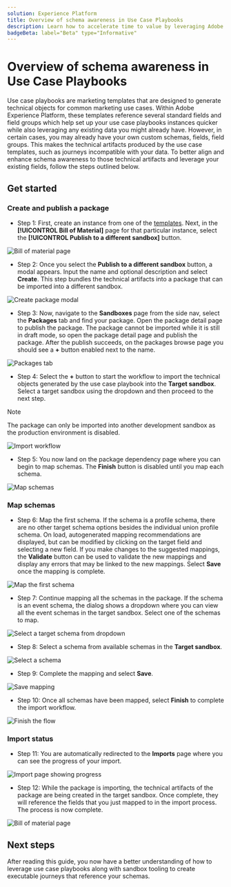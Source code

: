 ```yaml
---
solution: Experience Platform
title: Overview of schema awareness in Use Case Playbooks
description: Learn how to accelerate time to value by leveraging Adobe standard fields and field groups
badgeBeta: label="Beta" type="Informative"
---
```


# Overview of schema awareness in Use Case Playbooks

Use case playbooks are marketing templates that are designed to generate technical objects for common marketing use cases. Within Adobe Experience Platform, these templates reference several standard fields and field groups which help set up your use case playbooks instances quicker while also leveraging any existing data you might already have. However, in certain cases, you may already have your own custom schemas, fields, field groups. This makes the technical artifacts produced by the use case templates, such as journeys incompatible with your data. To better align and enhance schema awareness to those technical artifacts and leverage your existing fields, follow the steps outlined below.

## Get started

### Create and publish a package

* Step 1: First, create an instance from one of the [templates](../playbooks/create-share-reuse.md). Next, in the **[!UICONTROL Bill of Material]** page for that particular instance, select the **[!UICONTROL Publish to a different sandbox]** button.

![Bill of material page](/help/use-case-playbooks/assets/playbooks/data-awareness/bill-of-material.png)

* Step 2: Once you select the **Publish to a different sandbox** button, a modal appears. Input the name and optional description and select **Create**. This step bundles the technical artifacts into a package that can be imported into a different sandbox.

![Create package modal](/help/use-case-playbooks/assets/playbooks/data-awareness/create-package-modal.png)

* Step 3: Now, navigate to the **Sandboxes** page from the side nav, select the **Packages** tab and find your package. Open the package detail page to publish the package. The package cannot be imported while it is still in draft mode, so open the package detail page and publish the package. After the publish succeeds, on the packages browse page you should see a **+** button enabled next to the name.

![Packages tab](/help/use-case-playbooks/assets/playbooks/data-awareness/packages.png)

* Step 4: Select the **+** button to start the workflow to import the technical objects generated by the use case playbook into the **Target sandbox**. Select a target sandbox using the dropdown and then proceed to the next step.

>[!NOTE]
>
> The package can only be imported into another development sandbox as the production environment is disabled.

![Import workflow](/help/use-case-playbooks/assets/playbooks/data-awareness/import-package-import-settings.png)

* Step 5: You now land on the package dependency page where you can begin to map schemas. The **Finish** button is disabled until you map each schema.

![Map schemas](/help/use-case-playbooks/assets/playbooks/data-awareness/import-package-view-dependencies.png)

### Map schemas

* Step 6: Map the first schema. If the schema is a profile schema, there are no other target schema options besides the individual union profile schema. On load, autogenerated mapping recommendations are displayed, but can be modified by clicking on the target field and selecting a new field. If you make changes to the suggested mappings, the **Validate** button can be used to validate the new mappings and display any errors that may be linked to the new mappings. Select **Save** once the mapping is complete.

![Map the first schema](/help/use-case-playbooks/assets/playbooks/data-awareness/map-to-existing-fields.png)

* Step 7: Continue mapping all the schemas in the package. If the schema is an event schema, the dialog shows a dropdown where you can view all the event schemas in the target sandbox. Select one of the schemas to map.

![Select a target schema from dropdown](/help/use-case-playbooks/assets/playbooks/data-awareness/map-to-event-schema.png)

* Step 8: Select a schema from available schemas in the **Target sandbox**.

![Select a schema](/help/use-case-playbooks/assets/playbooks/data-awareness/map-to-available-schemas.png)

* Step 9: Complete the mapping and select **Save**.

![Save mapping](/help/use-case-playbooks/assets/playbooks/data-awareness/map-to-existing-modal.png)

* Step 10: Once all schemas have been mapped, select **Finish** to complete the import workflow.

![Finish the flow](/help/use-case-playbooks/assets/playbooks/data-awareness/complete-flow.png)

### Import status

* Step 11: You are automatically redirected to the **Imports** page where you can see the progress of your import.

![Import page showing progress](/help/use-case-playbooks/assets/playbooks/data-awareness/import-progress.png)

* Step 12: While the package is importing, the technical artifacts of the package are being created in the target sandbox. Once complete, they will reference the fields that you just mapped to in the import process. The process is now complete.

![Bill of material page](/help/use-case-playbooks/assets/playbooks/data-awareness/packages.png)

## Next steps

After reading this guide, you now have a better understanding of how to leverage use case playbooks along with sandbox tooling to create executable journeys that reference your schemas.